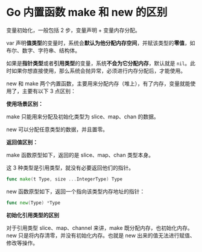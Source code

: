 # Go 内置函数 make 和 new 的区别

变量初始化，一般包括 2 步，变量声明 + 变量内存分配。

var 声明**值类型**的变量时，系统会**默认为他分配内存空间**，并赋该类型的**零值**，如布尔、数字、字符串、结构体。

如果是**指针类型**或者**引用类型**的变量，系统**不会为它分配内存**，默认就是 `nil`。此时如果你想直接使用，那么系统会抛异常，必须进行内存分配后，才能使用。

new 和 make 两个内置函数，主要用来分配内存（堆上），有了内存，变量就能使用了，主要有以下 3 点区别：

**使用场景区别：**

make 只能用来分配及初始化类型为 slice、map、chan 的数据。

new 可以分配任意类型的数据，并且置零。

**返回值区别：**

make 函数原型如下，返回的是 slice、map、chan 类型本身。

这 3 种类型是引用类型，就没有必要返回他们的指针。

```go
func make(t Type, size ...IntegerType) Type
```

new 函数原型如下，返回一个指向该类型内存地址的指针：

```go
func new(Type) *Type
```

**初始化引用类型的区别**

对于引用类型 slice、map、channel 来讲，make 既分配内存，也初始化内存。new 只是将内存清零，并没有初始化内存。也就是 new 出来的值无法进行赋值、修改等操作。